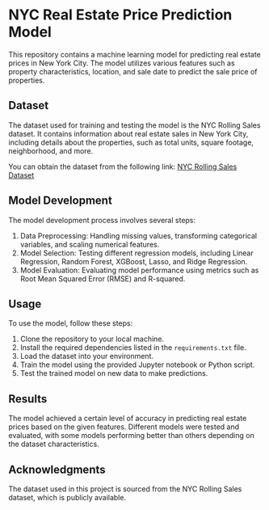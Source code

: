 # NYC Real Estate Price Prediction Model

This repository contains a machine learning model for predicting real estate prices in New York City. The model utilizes various features such as property characteristics, location, and sale date to predict the sale price of properties.

## Dataset

The dataset used for training and testing the model is the NYC Rolling Sales dataset. It contains information about real estate sales in New York City, including details about the properties, such as total units, square footage, neighborhood, and more.

You can obtain the dataset from the following link: [NYC Rolling Sales Dataset](https://raw.githubusercontent.com/akutayaydin/Magnimind-1/main/nyc-rolling-sales.csv)

## Model Development

The model development process involves several steps:

1. Data Preprocessing: Handling missing values, transforming categorical variables, and scaling numerical features.
2. Model Selection: Testing different regression models, including Linear Regression, Random Forest, XGBoost, Lasso, and Ridge Regression.
3. Model Evaluation: Evaluating model performance using metrics such as Root Mean Squared Error (RMSE) and R-squared.

## Usage

To use the model, follow these steps:

1. Clone the repository to your local machine.
2. Install the required dependencies listed in the `requirements.txt` file.
3. Load the dataset into your environment.
4. Train the model using the provided Jupyter notebook or Python script.
5. Test the trained model on new data to make predictions.

## Results

The model achieved a certain level of accuracy in predicting real estate prices based on the given features. Different models were tested and evaluated, with some models performing better than others depending on the dataset characteristics.

## Acknowledgments

The dataset used in this project is sourced from the NYC Rolling Sales dataset, which is publicly available.
